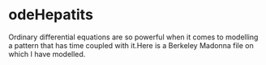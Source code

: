 # odeHepatits
Ordinary differential equations are so powerful when it comes to modelling a pattern that has time coupled with it.Here is a Berkeley Madonna file on which I have modelled.
